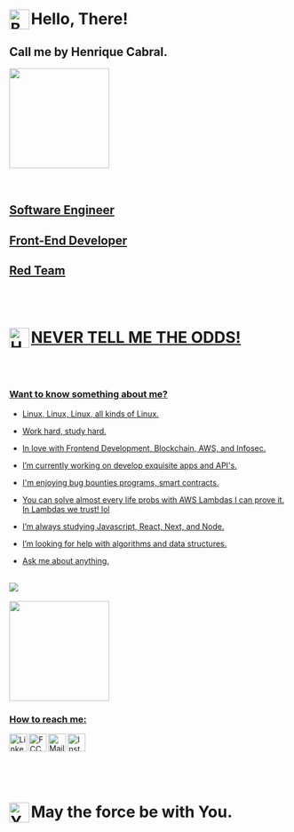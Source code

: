 # Hello, There!<img align="left" alt="Ben" width="36px" src="https://cdn4.iconfinder.com/data/icons/famous-characters-add-on-vol-1-flat/48/Famous_Character_-_Add_On_1-46-512.png" />
## Call me by Henrique Cabral.
<div>
  <a href="https://github.com/HenriqueOCabral">
    <img height="180em" src="https://github-readme-stats.vercel.app/api?username=HenriqueOCabral&count_private=true&hide=contribs,prs&show_icons=true&theme=dracula&include_all_commits=true">
</div>
<br/>
<br/>

## Software Engineer
## Front-End Developer
## Red Team 

<br/>
<br/>

# NEVER TELL ME THE ODDS!<img align="left" alt="Han" width="36px" src="https://cdn4.iconfinder.com/data/icons/famous-characters-add-on-vol-1-flat/48/Famous_Character_-_Add_On_1-45-512.png" />

<br/>
<br/>

### Want to know something about me? 


- Linux, Linux, Linux, all kinds of Linux.

- Work hard, study hard.

- In love with Frontend Development, Blockchain, AWS, and Infosec.

- I’m currently working on develop exquisite apps and API's.

- I'm enjoying bug bounties programs, smart contracts.
  
- You can solve almost every life probs with AWS Lambdas I can prove it. In Lambdas we trust! lol

- I’m always studying Javascript, React, Next, and Node.

- I’m looking for help with algorithms and data structures.

- Ask me about anything.
</br>


<img src="https://www.codewars.com/users/Henrique-NiroL/badges/large" />

<br/>
<br/>

<div>
  <a href="https://github.com/HenriqueOCabral">
    <img height="180em" src="https://github-readme-stats.vercel.app/api/top-langs/?username=HenriqueOCabral&layout=compact&langs_count=8&theme=dracula">
</div>


### How to reach me:

<a href="https://www.linkedin.com/in/henrique-cabral-a6b7ba176/"><img alt="Linkedin" width="32px" align="left" src="https://cdn2.iconfinder.com/data/icons/social-media-2285/512/1_Linkedin_unofficial_colored_svg-512.png"/></a>
<a href="https://www.freecodecamp.org/henriqueocabral"><img alt="FCC" width="32px" align="left" src="https://cdn4.iconfinder.com/data/icons/logos-brands-5/24/freecodecamp-256.png"/></a>
<a href="mailto:hocabral37@gmail.com"><img alt="Mail" align="left" width="32px" src="https://cdn4.iconfinder.com/data/icons/logos-brands-in-colors/48/google-gmail-256.png"/></a>
<a href="https://www.instagram.com/henriquecabral1/"><img alt="Instagram" width="32px" align="left" src="https://cdn2.iconfinder.com/data/icons/social-media-applications/64/social_media_applications_3-instagram-512.png"/></a>
  

</br>
<br/>
</br>
<br/>
<br/>


# May the force be with You. <img align="left" alt="Yoda" width="36px" src="https://cdn0.iconfinder.com/data/icons/famous-character-vol-1-colored/48/JD-37-512.png" />

